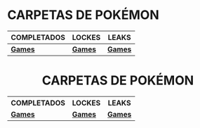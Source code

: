 # CARPETAS DE POKÉMON

| COMPLETADOS | LOCKES | LEAKS |
|-------|------|----------------|
| [**Games**](https://github.com/adriigs/Pokemon/tree/main/Completados) | [**Games**](https://github.com/adriigs/Pokemon/tree/main/Lockes) | [**Games**](https://github.com/adriigs/Pokemon/tree/main/Leaks) |

<div align="center">

# CARPETAS DE POKÉMON

<table>
  <tr>
    <th>COMPLETADOS</th>
    <th>LOCKES</th>
    <th>LEAKS</th>
  </tr>
  <tr>
    <td><a href="https://github.com/adriigs/Pokemon/tree/main/Completados"><strong>Games</strong></a></td>
    <td><a href="https://github.com/adriigs/Pokemon/tree/main/Lockes"><strong>Games</strong></a></td>
    <td><a href="https://github.com/adriigs/Pokemon/tree/main/Leaks"><strong>Games</strong></a></td>
  </tr>
</table>

</div>
